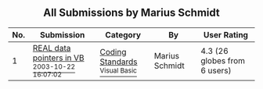﻿<div align="center">

## All Submissions by Marius Schmidt

</div>

No.  | Submission | Category | By   | User Rating
---- | ---------- | -------- | ---- | -----------
1 | [REAL data pointers in VB<br /><sup>2003-10-22 16:07:02</sup>](https://github.com/Planet-Source-Code/marius-schmidt-real-data-pointers-in-vb__1-49395) | [Coding Standards<br /><sup>Visual Basic</sup>](../ByCategory/coding-standards__1-43.md) | Marius Schmidt | 4.3 (26 globes from 6 users)

